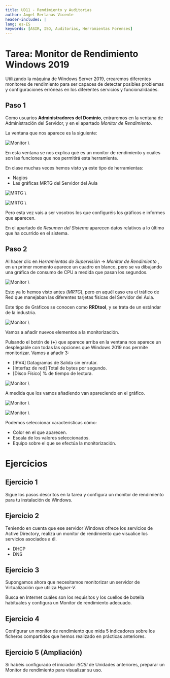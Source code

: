 ```yaml
---
title: UD11 - Rendimiento y Auditorias
author: Angel Berlanas Vicente
header-includes: |
lang: es-ES
keywords: [ASIR, ISO, Auditorias, Herramientas Forenses]
---
```


# Tarea: Monitor de Rendimiento Windows 2019

Utilizando la máquina de Windows Server 2019, crearemos diferentes monitores de rendimiento 
para ser capaces de detectar posibles problemas y configuraciones erróneas en los diferentes
servicios y funcionalidades.

## Paso 1

Como usuarios **Administradores del Dominio**, entraremos en la ventana de Administración del Servidor, y en 
el apartado _Monitor de Rendimiento_.

La ventana que nos aparece es la siguiente:

![Monitor](MonitorRendimiento_2019/MonitorRendimiento01.png)
\

En esta ventana se nos explica qué es un monitor de rendimiento y cuáles son las funciones que nos permitirá esta herramienta.

En clase muchas veces hemos visto ya este tipo de herramientas:

* Nagios
* Las gráficas MRTG del Servidor del Aula

![MRTG](MonitorRendimiento_2019/mrtg1.png)
\

![MRTG](MonitorRendimiento_2019/mrtg2.png)
\

Pero esta vez vais a ser vosotros los que configuréis los gráficos e informes que aparecen.

En el apartado de _Resumen del Sistema_ aparecen datos relativos a lo último que ha ocurrido en el sistema.

## Paso 2 

Al hacer clic en _Herramientas de Supervisión_ -> _Monitor de Rendimiento_ , en un primer momento aparece un cuadro en blanco, pero se va dibujando una gráfica de consumo de CPU a medida que pasan los segundos.

![Monitor](MonitorRendimiento_2019/MonitorRendimiento02.png)
\

Esto ya lo hemos visto antes (*MRTG*), pero en aquél caso era el tráfico de Red que manejaban las diferentes tarjetas físicas del Servidor del Aula.

Este tipo de Gráficos se conocen como **RRDtool**, y se trata de un estándar de la industria.

![Monitor](MonitorRendimiento_2019/RRDtool01.png)
\

Vamos a añadir nuevos elementos a la monitorización.

Pulsando el botón de (**+**) que aparece arriba en la ventana nos aparece un desplegable con todas las opciones que Windows 2019 nos permite monitorizar. Vamos a añadir 3:

* [IPV4] Datagramas de Salida sin enrutar.
* [Interfaz de red] Total de bytes por segundo.
* [Disco Físico] % de tiempo de lectura.

![Monitor](MonitorRendimiento_2019/MonitorRendimiento03.png)
\

A medida que los vamos añadiendo van apareciendo en el gráfico.

![Monitor](MonitorRendimiento_2019/MonitorRendimiento04.png)
\

![Monitor](MonitorRendimiento_2019/MonitorRendimiento05.png)
\

Podemos seleccionar características cómo:

* Color en el que aparecen.
* Escala de los valores seleccionados.
* Equipo sobre el que se efectúa la monitorización.

# Ejercicios 

## Ejercicio 1

Sigue los pasos descritos en la tarea y configura un monitor de rendimiento para tu instalación de Windows.

## Ejercicio 2

Teniendo en cuenta que ese servidor Windows ofrece los servicios de Active Directory, realiza un monitor de rendimiento que visualice los servicios asociados a él.

* DHCP
* DNS

## Ejercicio 3

Supongamos ahora que necesitamos monitorizar un servidor de Virtualización que utiliza *Hyper-V*.

Busca en Internet cuáles son los requisitos y los cuellos de botella habituales y configura un Monitor de rendimiento adecuado.

## Ejercicio 4

Configurar un monitor de rendimiento que mida 5 indicadores sobre los ficheros compartidos que hemos realizado en prácticas anteriores.

## Ejercicio 5 (Ampliación)

Si habéis configurado el iniciador *iSCSI* de Unidades anteriores, preparar un Monitor de rendimiento para visualizar su uso. 
